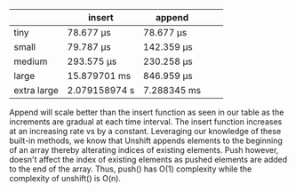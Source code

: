 |             | insert        | append      |   |   |
|-------------|---------------|-------------|---|---|
| tiny        | 78.677 μs     | 78.677 μs   |   |   |
| small       | 79.787 μs     | 142.359 μs  |   |   |
| medium      | 293.575 μs    | 230.258 μs  |   |   |
| large       | 15.879701 ms  | 846.959 μs  |   |   |
| extra large | 2.079158974 s | 7.288345 ms |   |   |

Append will scale better than the insert function as seen in our table as the increments are gradual at each time interval. The insert function increases at an increasing rate vs by a constant. Leveraging our knowledge of these built-in methods, we know that Unshift appends elements to the beginning of an array thereby alterating indices of existing elements. Push however, doesn't affect the index of existing elements as pushed elements are added to the end of the array. Thus, push() has O(1) complexity while the complexity of unshift() is O(n).

